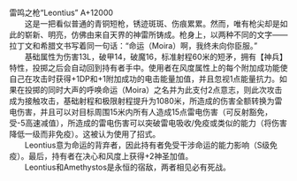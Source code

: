<title>雷鸣之枪“Leontius”</title>
<meta name="GENERATOR" content="WinCHM">
<meta http-equiv="Content-Type" content="text/html; charset=gb2312">

<br>雷鸣之枪“Leontius” A+12000
<br>　　这是一把看似普通的青铜短枪，锈迹斑斑、伤痕累累。然而，唯有枪尖却是如此的崭新、明亮，仿佛由来自天界的神雷所铸成。枪身上，以两种不同的文字——拉丁文和希腊文书写着同一句话：“命运（Moira）啊，我终未向你臣服。”
<br>　　基础属性为伤害13L，破甲14，破魔16，标准射程60米的短矛，拥有【神兵】特性，投掷之后会自动回到持有者手中。使用者在风度属性上的每个附加成功能使自己在攻击时获得+1DP和+1附加成功的电击能量加值，并且忽视1点能量抗力。如果在投掷的同时大声的呼唤命运（Moira）之名并为此支付2点意志，则此次攻击成为接触攻击，基础射程和极限射程提升为1080米，所造成的伤害全额转换为雷电伤害，并且可以对目标周围15米内所有人造成15点雷电伤害（可反射豁免，受-5高速减值），所造成的雷电伤害可以突破雷电吸收/免疫或类似的能力（将伤害降低一级而非免疫）。这被认为使用了招式。
<br>　　Leontius意为命运的背弃者，因此持有者免受干涉命运的能力影响（S级免疫）。最后，持有者在决心和风度上获得+2神圣加值。
<br>　　Leontius和Amethystos是永恒的宿敌，两者相见必有死战。
<br>